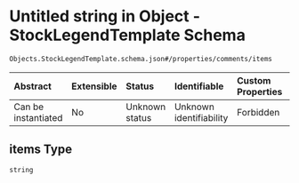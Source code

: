 # Untitled string in Object - StockLegendTemplate Schema

```txt
Objects.StockLegendTemplate.schema.json#/properties/comments/items
```



| Abstract            | Extensible | Status         | Identifiable            | Custom Properties | Additional Properties | Access Restrictions | Defined In                                                                                            |
| :------------------ | :--------- | :------------- | :---------------------- | :---------------- | :-------------------- | :------------------ | :---------------------------------------------------------------------------------------------------- |
| Can be instantiated | No         | Unknown status | Unknown identifiability | Forbidden         | Allowed               | none                | [StockLegendTemplate.schema.json*](../objects/StockLegendTemplate.schema.json "open original schema") |

## items Type

`string`

